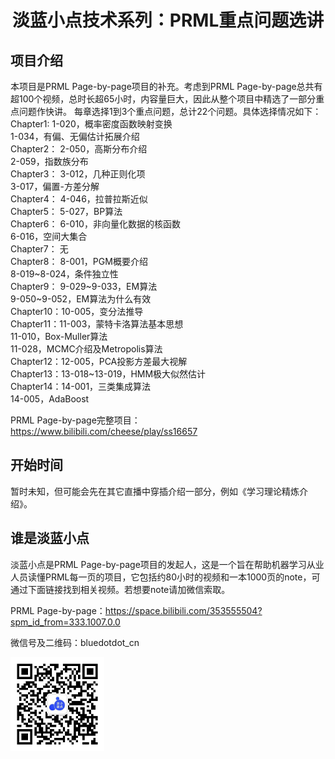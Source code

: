 <div align="center"><h1> 淡蓝小点技术系列：PRML重点问题选讲 </h1></div>


## 项目介绍
本项目是PRML Page-by-page项目的补充。考虑到PRML Page-by-page总共有超100个视频，总时长超65小时，内容量巨大，因此从整个项目中精选了一部分重点问题作快讲。
每章选择1到3个重点问题，总计22个问题。具体选择情况如下：
Chapter1: 1-020，概率密度函数映射变换  
          1-034，有偏、无偏估计拓展介绍  
Chapter2： 2-050，高斯分布介绍  
		   2-059，指数族分布  
Chapter3： 3-012，几种正则化项  
           3-017，偏置-方差分解  
Chapter4： 4-046，拉普拉斯近似  
Chapter5： 5-027，BP算法  
Chapter6： 6-010，非向量化数据的核函数  
		   6-016，空间大集合  
Chapter7： 无  
Chapter8： 8-001，PGM概要介绍  
           8-019~8-024，条件独立性  
Chapter9： 9-029~9-033，EM算法  
		   9-050~9-052，EM算法为什么有效  
Chapter10：10-005，变分法推导  
Chapter11：11-003，蒙特卡洛算法基本思想  
           11-010，Box-Muller算法  
		   11-028，MCMC介绍及Metropolis算法  
Chapter12：12-005，PCA投影方差最大视解  
Chapter13：13-018~13-019，HMM极大似然估计  
Chapter14：14-001，三类集成算法  
           14-005，AdaBoost  
		   
PRML Page-by-page完整项目： https://www.bilibili.com/cheese/play/ss16657

## 开始时间
暂时未知，但可能会先在其它直播中穿插介绍一部分，例如《学习理论精炼介绍》。

## 谁是淡蓝小点
淡蓝小点是PRML Page-by-page项目的发起人，这是一个旨在帮助机器学习从业人员读懂PRML每一页的项目，它包括约80小时的视频和一本1000页的note，可通过下面链接找到相关视频。若想要note请加微信索取。

PRML Page-by-page：https://space.bilibili.com/353555504?spm_id_from=333.1007.0.0

微信号及二维码：bluedotdot_cn

<img src="wechat.jpg" alt="淡蓝小点微信二维码" width="150" height="150">
